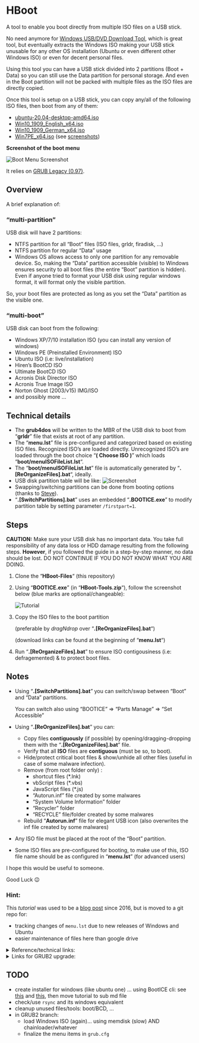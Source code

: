 # HBoot

A tool to enable you boot directly from multiple ISO files on a USB stick.

No need anymore for [Windows USB/DVD Download Tool](https://www.microsoft.com/en-us/download/windows-usb-dvd-download-tool), which is great tool, but eventually extracts the Windows ISO making your USB stick unusable for any other OS installation (Ubuntu or even different other Windows ISO) or even for decent personal files.

Using this tool you can have a USB stick divided into 2 partitions (Boot + Data) so you can still use the Data partition for personal storage. And even in the Boot partition will not be packed with multiple files as the ISO files are directly copied.

Once this tool is setup on a USB stick, you can copy any/all of the following ISO files, then boot from any of them:

- [ubuntu-20.04-desktop-amd64.iso](https://releases.ubuntu.com/20.04/ubuntu-20.04-desktop-amd64.iso)
- [Win10_1909_English_x64.iso](https://www.microsoft.com/en-us/software-download/windows10ISO/)
- [Win10_1909_German_x64.iso](https://www.microsoft.com/en-us/software-download/windows10ISO/)
- [Win7PE_x64.iso](https://archive.org/download/win7pe-x64/Win7PE_x64.iso) (see [screenshots](https://archive.org/details/win7pe-x64))

**Screenshot of the boot menu**

![Boot Menu Screenshot](./docs/HBoot-screenshot.png)

It relies on [GRUB Legacy (0.97)](https://www.gnu.org/software/grub/grub-legacy.html).

## Overview

A brief explanation of:

### “multi-partition”

USB disk will have 2 partitions:

- NTFS partition for all “Boot” files (ISO files, grldr, firadisk, …)
- NTFS partition for regular “Data” usage
- Windows OS allows access to only one partition for any removable device. So, making the “Data” partition accessible (visible) to Windows ensures security to all boot files (the entire “Boot” partition is hidden). Even if anyone tried to format your USB disk using regular windows format, it will format only the visible partition.

So, your boot files are protected as long as you set the “Data” partition as the visible one.

### “multi-boot”

USB disk can boot from the following:

- Windows XP/7/10 installation ISO (you can install any version of windows)
- Windows PE (Preinstalled Environment) ISO
- Ubuntu ISO (i.e: live/installation)
- Hiren’s BootCD ISO
- Ultimate BootCD ISO
- Acronis Disk Director ISO
- Acronis True Image ISO
- Norton Ghost (2003/v15) IMG/ISO
- and possibly more …

## Technical details

- The **grub4dos** will be written to the MBR of the USB disk to boot from “**grldr**” file that exists at root of any partition.
- The “**menu.lst**” file is pre-configured and categorized based on existing ISO files. Recognized ISO’s are loaded directly. Unrecognized ISO’s are loaded through the boot choice “**( Choose ISO )**” which loads “**boot/menuISOFileList.lst**“.
- The “**boot/menuISOFileList.lst**” file is automatically generated by “**.[ReOrganizeFiles].bat**“, ideally.
- USB disk partition table will be like:
  ![Screenshot](./docs/HBoot-partition-table.png)
- Swapping/switching partitions can be done from booting options (thanks to [Steve](http://reboot.pro/topic/18610-grub4dos-setptn1g4b-batch-file-sets-a-primary-partition-as-1st-entry/)).
- “**.[SwitchPartitions].bat**” uses an embedded “**.BOOTICE.exe**” to modify partition table by setting parameter `/firstpart=1`.

## Steps

**CAUTION:**
Make sure your USB disk has no important data.
You take full responsibility of any data loss or HDD damage resulting from the following steps.
**However**, if you followed the guide in a step-by-step manner, no data should be lost.
DO NOT CONTINUE IF YOU DO NOT KNOW WHAT YOU ARE DOING.

1. Clone the “**HBoot-Files**“ (this repository)
2. Using “**BOOTICE.exe**” (in “**HBoot-Tools.zip**“), follow the screenshot below (blue marks are optional/changeable):

   ![Tutorial](./docs/HBoot-tutorial-windows.png)

3. Copy the ISO files to the boot partition

   (preferable by _dragNdrop_ over “**.[ReOrganizeFiles].bat**“)

   (download links can be found at the beginning of “**menu.lst**“)

4. Run “**.[ReOrganizeFiles].bat**” to ensure ISO contigousiness (i.e: defragemented) & to protect boot files.

## Notes

- Using “**.[SwitchPartitions].bat**” you can switch/swap between “Boot” and “Data” partitions.

  You can switch also using “BOOTICE” => “Parts Manage” => “Set Accessible”

- Using “**.[ReOrganizeFiles].bat**” you can:
  - Copy files **contiguously** (if possible) by opening/dragging-dropping them with the “**.[ReOrganizeFiles].bat**” file.
  - Verify that all **ISO** files are **contiguous** (must be so, to boot).
  - Hide/protect critical boot files & show/unhide all other files (useful in case of some malware infection).
  - Remove (from root folder only) :
    - shortcut files (\*.lnk)
    - vbScript files (\*.vbs)
    - JavaScript files (\*.js)
    - “Autorun.inf” file created by some malwares
    - “System Volume Information” folder
    - “Recycler” folder
    - “RECYCLE” file/folder created by some malwares
  - Rebuild “**Autorun.inf**” file for elegant USB icon (also overwrites the inf file created by some malwares)
- Any ISO file must be placed at the root of the “Boot” partition.
- Some ISO files are pre-configured for booting, to make use of this, ISO file name should be as configured in “**menu.lst**” (for advanced users)

I hope this would be useful to someone.

Good Luck 😉

### Hint:

This _tutorial_ was used to be a [blog post](https://hossam6236.wordpress.com/2016/09/03/hboot-multi-partition-multi-boot-from-iso-files-usb-install-windows-7-10-windowspe-boot-iso/) since 2016, but is moved to a git repo for:

- tracking changes of `menu.lst` due to new releases of Windows and Ubuntu
- easier maintenance of files here than google drive

<details>
<summary>Reference/technical links:</summary>

- https://wiki.archlinux.org/index.php/GRUB_Legacy
- https://gparted.org/display-doc.php?name=help-manual&lang=C#gparted-fix-grub-boot-problem
- http://mirrors.kernel.org/ubuntu/pool/main/g/grub/grub_0.97-29ubuntu66_amd64.deb
- https://help.ubuntu.com/community/Grub2/ISOBoot
- https://wiki.archlinux.org/index.php/Multiboot_USB_drive
- https://opensource.com/article/16/11/managing-devices-linux
- https://help.ubuntu.com/community/Grub2/Upgrading#Reverting_to_GRUB_Legacy
- https://www.rmprepusb.com/tutorials/grub4dos/grub4dos-internal-variables-and-functions
- https://thestarman.pcministry.com/asm/mbr/GRUB.htm

</details>

<details>
<summary>Links for GRUB2 upgrade:</summary>

- Install: https://unix.stackexchange.com/a/36823
- Config: https://askubuntu.com/questions/367011/boot-windows-7-iso-from-grub2
- No file writing:
  - https://askubuntu.com/a/83279
  - https://www.gnu.org/software/grub/manual/grub/grub.html#Environment-block
- https://www.aioboot.com/en/
- using wimboot in grub2 for win iso: https://www.rmprepusb.com/tutorials/145-grub2winiso
- `rsync`
</details>

## TODO

- create installer for windows (like ubuntu one) … using BootICE cli: see [this](http://reboot.pro/topic/21271-how-to-use-bootice-creat-two-partitions-command-line/) and [this](https://www.portablefreeware.com/forums/viewtopic.php?t=20478), then move tutorial to sub md file
- check/use `rsync` and its windows equivalent
- cleanup unused files/tools: boot/BCD, …
- in GRUB2 branch:
  - load Windows ISO (again)… using memdisk (slow) AND chainloader/whatever
  - finalize the menu items in `grub.cfg`
